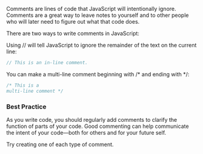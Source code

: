 Comments are lines of code that JavaScript will intentionally ignore. Comments are a great way to leave notes to yourself and to other people who will later need to figure out what that code does.

There are two ways to write comments in JavaScript:

Using // will tell JavaScript to ignore the remainder of the text on the current line:

```javascript
// This is an in-line comment.
```

You can make a multi-line comment beginning with /* and ending with */:

```javascript
/* This is a
multi-line comment */
```

### Best Practice

As you write code, you should regularly add comments to clarify the function of parts of your code. Good commenting can help communicate the intent of your code—both for others and for your future self.


Try creating one of each type of comment.